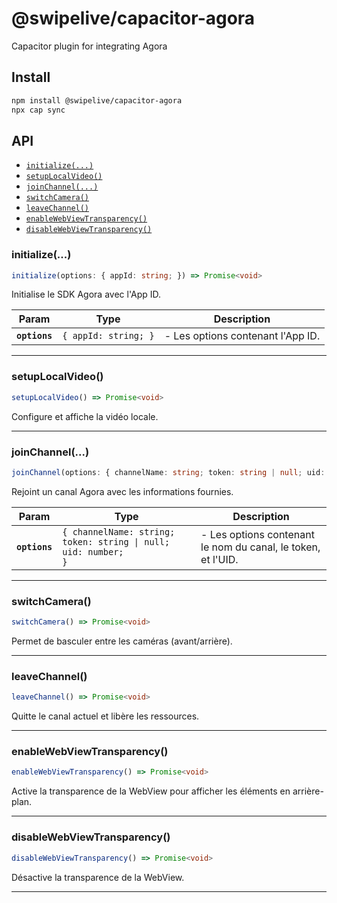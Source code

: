 # @swipelive/capacitor-agora

Capacitor plugin for integrating Agora

## Install

```bash
npm install @swipelive/capacitor-agora
npx cap sync
```

## API

<docgen-index>

* [`initialize(...)`](#initialize)
* [`setupLocalVideo()`](#setuplocalvideo)
* [`joinChannel(...)`](#joinchannel)
* [`switchCamera()`](#switchcamera)
* [`leaveChannel()`](#leavechannel)
* [`enableWebViewTransparency()`](#enablewebviewtransparency)
* [`disableWebViewTransparency()`](#disablewebviewtransparency)

</docgen-index>

<docgen-api>
<!--Update the source file JSDoc comments and rerun docgen to update the docs below-->

### initialize(...)

```typescript
initialize(options: { appId: string; }) => Promise<void>
```

Initialise le SDK Agora avec l'App ID.

| Param         | Type                            | Description                       |
| ------------- | ------------------------------- | --------------------------------- |
| **`options`** | <code>{ appId: string; }</code> | - Les options contenant l'App ID. |

--------------------


### setupLocalVideo()

```typescript
setupLocalVideo() => Promise<void>
```

Configure et affiche la vidéo locale.

--------------------


### joinChannel(...)

```typescript
joinChannel(options: { channelName: string; token: string | null; uid: number; }) => Promise<void>
```

Rejoint un canal Agora avec les informations fournies.

| Param         | Type                                                                      | Description                                                  |
| ------------- | ------------------------------------------------------------------------- | ------------------------------------------------------------ |
| **`options`** | <code>{ channelName: string; token: string \| null; uid: number; }</code> | - Les options contenant le nom du canal, le token, et l'UID. |

--------------------


### switchCamera()

```typescript
switchCamera() => Promise<void>
```

Permet de basculer entre les caméras (avant/arrière).

--------------------


### leaveChannel()

```typescript
leaveChannel() => Promise<void>
```

Quitte le canal actuel et libère les ressources.

--------------------


### enableWebViewTransparency()

```typescript
enableWebViewTransparency() => Promise<void>
```

Active la transparence de la WebView pour afficher les éléments en arrière-plan.

--------------------


### disableWebViewTransparency()

```typescript
disableWebViewTransparency() => Promise<void>
```

Désactive la transparence de la WebView.

--------------------

</docgen-api>
